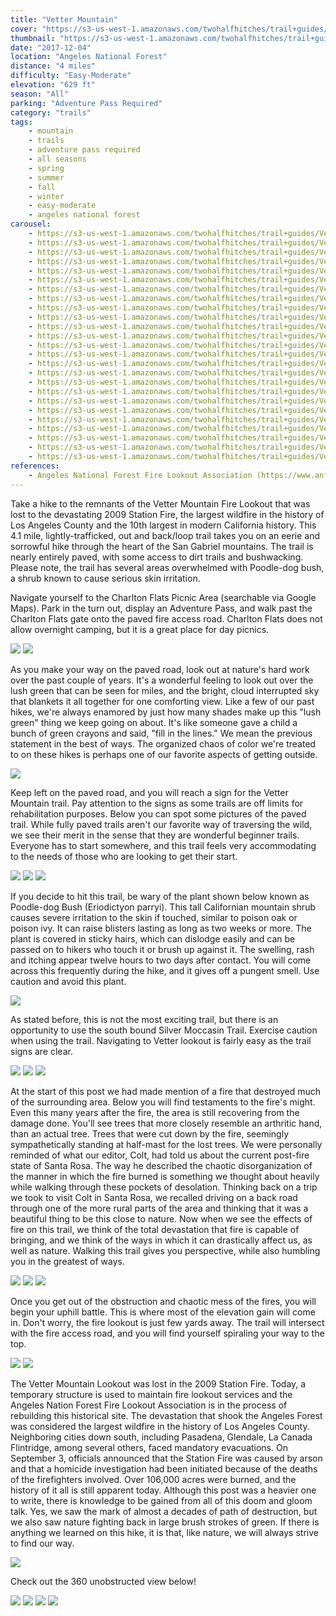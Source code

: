 ```yaml
---
title: "Vetter Mountain"
cover: "https://s3-us-west-1.amazonaws.com/twohalfhitches/trail+guides/Vetter+Mountain/_J8A4134.jpg"
thumbnail: "https://s3-us-west-1.amazonaws.com/twohalfhitches/trail+guides/Vetter+Mountain/_J8A4134-thumbnail.jpg"
date: "2017-12-04"
location: "Angeles National Forest"
distance: "4 miles"
difficulty: "Easy-Moderate"
elevation: "629 ft"
season: "All"
parking: "Adventure Pass Required"
category: "trails"
tags:
    - mountain
    - trails
    - adventure pass required
    - all seasons
    - spring
    - summer
    - fall
    - winter
    - easy-moderate
    - angeles national forest
carousel:
    - https://s3-us-west-1.amazonaws.com/twohalfhitches/trail+guides/Vetter+Mountain/_J8A4029.jpg
    - https://s3-us-west-1.amazonaws.com/twohalfhitches/trail+guides/Vetter+Mountain/_J8A4032.jpg
    - https://s3-us-west-1.amazonaws.com/twohalfhitches/trail+guides/Vetter+Mountain/_J8A4055.jpg
    - https://s3-us-west-1.amazonaws.com/twohalfhitches/trail+guides/Vetter+Mountain/_J8A4059.jpg
    - https://s3-us-west-1.amazonaws.com/twohalfhitches/trail+guides/Vetter+Mountain/_J8A4060.jpg
    - https://s3-us-west-1.amazonaws.com/twohalfhitches/trail+guides/Vetter+Mountain/_J8A4066.jpg
    - https://s3-us-west-1.amazonaws.com/twohalfhitches/trail+guides/Vetter+Mountain/_J8A4083.jpg
    - https://s3-us-west-1.amazonaws.com/twohalfhitches/trail+guides/Vetter+Mountain/_J8A4085.jpg
    - https://s3-us-west-1.amazonaws.com/twohalfhitches/trail+guides/Vetter+Mountain/_J8A4091.jpg
    - https://s3-us-west-1.amazonaws.com/twohalfhitches/trail+guides/Vetter+Mountain/_J8A4095.jpg
    - https://s3-us-west-1.amazonaws.com/twohalfhitches/trail+guides/Vetter+Mountain/_J8A4097.jpg
    - https://s3-us-west-1.amazonaws.com/twohalfhitches/trail+guides/Vetter+Mountain/_J8A4098.jpg
    - https://s3-us-west-1.amazonaws.com/twohalfhitches/trail+guides/Vetter+Mountain/_J8A4100.jpg
    - https://s3-us-west-1.amazonaws.com/twohalfhitches/trail+guides/Vetter+Mountain/_J8A4101.jpg
    - https://s3-us-west-1.amazonaws.com/twohalfhitches/trail+guides/Vetter+Mountain/_J8A4107.jpg
    - https://s3-us-west-1.amazonaws.com/twohalfhitches/trail+guides/Vetter+Mountain/_J8A4116.jpg
    - https://s3-us-west-1.amazonaws.com/twohalfhitches/trail+guides/Vetter+Mountain/_J8A4118.jpg
    - https://s3-us-west-1.amazonaws.com/twohalfhitches/trail+guides/Vetter+Mountain/_J8A4119.jpg
    - https://s3-us-west-1.amazonaws.com/twohalfhitches/trail+guides/Vetter+Mountain/_J8A4122.jpg
    - https://s3-us-west-1.amazonaws.com/twohalfhitches/trail+guides/Vetter+Mountain/_J8A4124.jpg
    - https://s3-us-west-1.amazonaws.com/twohalfhitches/trail+guides/Vetter+Mountain/_J8A4130.jpg
    - https://s3-us-west-1.amazonaws.com/twohalfhitches/trail+guides/Vetter+Mountain/_J8A4131.jpg
    - https://s3-us-west-1.amazonaws.com/twohalfhitches/trail+guides/Vetter+Mountain/_J8A4142.jpg
    - https://s3-us-west-1.amazonaws.com/twohalfhitches/trail+guides/Vetter+Mountain/_J8A4143.jpg
    - https://s3-us-west-1.amazonaws.com/twohalfhitches/trail+guides/Vetter+Mountain/_J8A4144.jpg
references:
    - Angeles National Forest Fire Lookout Association (https://www.anffla.org/towers/vetter-mountain/)
---
```


Take a hike to the remnants of the Vetter Mountain Fire Lookout that was lost to the devastating 2009 Station Fire, the largest wildfire in the history of Los Angeles County and the 10th largest in modern California history. This 4.1 mile, lightly-trafficked, out and back/loop trail takes you on an eerie and sorrowful hike through the heart of the San Gabriel mountains. The trail is nearly entirely paved, with some access to dirt trails and bushwacking. Please note, the trail has several areas overwhelmed with Poodle-dog bush, a shrub known to cause serious skin irritation.

Navigate yourself to the Charlton Flats Picnic Area (searchable via Google Maps). Park in the turn out, display an Adventure Pass, and walk past the Charlton Flats gate onto the paved fire access road. Charlton Flats does not allow overnight camping, but it is a great place for day picnics.

![](https://s3-us-west-1.amazonaws.com/twohalfhitches/trail+guides/Vetter+Mountain/_J8A4030.jpg)
![](https://s3-us-west-1.amazonaws.com/twohalfhitches/trail+guides/Vetter+Mountain/_J8A4031.jpg)

As you make your way on the paved road, look out at nature's hard work over the past couple of years. It's a wonderful feeling to look out over the lush green that can be seen for miles, and the bright, cloud interrupted sky that blankets it all together for one comforting view. Like a few of our past hikes, we're always enamored by just how many shades make up this "lush green" thing we keep going on about. It's like someone gave a child a bunch of green crayons and said, "fill in the lines." We mean the previous statement in the best of ways. The organized chaos of color we're treated to on these hikes is perhaps one of our favorite aspects of getting outside.

![](https://s3-us-west-1.amazonaws.com/twohalfhitches/trail+guides/Vetter+Mountain/_J8A4036.jpg)

Keep left on the paved road, and you will reach a sign for the Vetter Mountain trail. Pay attention to the signs as some trails are off limits for rehabilitation purposes. Below you can spot some pictures of the paved trail. While fully paved trails aren't our favorite way of traversing the wild, we see their merit in the sense that they are wonderful beginner trails. Everyone has to start somewhere, and this trail feels very accommodating to the needs of those who are looking to get their start.

![](https://s3-us-west-1.amazonaws.com/twohalfhitches/trail+guides/Vetter+Mountain/_J8A4037.jpg)
![](https://s3-us-west-1.amazonaws.com/twohalfhitches/trail+guides/Vetter+Mountain/_J8A4041.jpg)
![](https://s3-us-west-1.amazonaws.com/twohalfhitches/trail+guides/Vetter+Mountain/_J8A4058.jpg)

If you decide to hit this trail, be wary of the plant shown below known as Poodle-dog Bush (Eriodictyon parryi). This tall Californian mountain shrub causes severe irritation to the skin if touched, similar to poison oak or poison ivy. It can raise blisters lasting as long as two weeks or more. The plant is covered in sticky hairs, which can dislodge easily and can be passed on to hikers who touch it or brush up against it. The swelling, rash and itching appear twelve hours to two days after contact. You will come across this frequently during the hike, and it gives off a pungent smell. Use caution and avoid this plant.

![](https://s3-us-west-1.amazonaws.com/twohalfhitches/trail+guides/Vetter+Mountain/_J8A4062.jpg)

As stated before, this is not the most exciting trail, but there is an opportunity to use the south bound Silver Moccasin Trail. Exercise caution when using the trail. Navigating to Vetter lookout is fairly easy as the trail signs are clear.

![](https://s3-us-west-1.amazonaws.com/twohalfhitches/trail+guides/Vetter+Mountain/_J8A4064.jpg)
![](https://s3-us-west-1.amazonaws.com/twohalfhitches/trail+guides/Vetter+Mountain/_J8A4071.jpg)
![](https://s3-us-west-1.amazonaws.com/twohalfhitches/trail+guides/Vetter+Mountain/_J8A4093.jpg)

At the start of this post we had made mention of a fire that destroyed much of the surrounding area. Below you will find testaments to the fire's might. Even this many years after the fire, the area is still recovering from the damage done. You'll see trees that more closely resemble an arthritic hand, than an actual tree. Trees that were cut down by the fire, seemingly sympathetically standing at half-mast for the lost trees. We were personally reminded of what our editor, Colt, had told us about the current post-fire state of Santa Rosa. The way he described the chaotic disorganization of the manner in which the fire burned is something we thought about heavily while walking through these pockets of desolation. Thinking back on a trip we took to visit Colt in Santa Rosa, we recalled driving on a back road through one of the more rural parts of the area and thinking that it was a beautiful thing to be this close to nature. Now when we see the effects of fire on this trail, we think of the total devastation that fire is capable of bringing, and we think of the ways in which it can drastically affect us, as well as nature. Walking this trail gives you perspective, while also humbling you in the greatest of ways.

![](https://s3-us-west-1.amazonaws.com/twohalfhitches/trail+guides/Vetter+Mountain/_J8A4077.jpg)
![](https://s3-us-west-1.amazonaws.com/twohalfhitches/trail+guides/Vetter+Mountain/_J8A4103.jpg)
![](https://s3-us-west-1.amazonaws.com/twohalfhitches/trail+guides/Vetter+Mountain/_J8A4111.jpg)

Once you get out of the obstruction and chaotic mess of the fires, you will begin your uphill battle. This is where most of the elevation gain will come in. Don't worry, the fire lookout is just few yards away. The trail will intersect with the fire access road, and you will find yourself spiraling your way to the top.

![](https://s3-us-west-1.amazonaws.com/twohalfhitches/trail+guides/Vetter+Mountain/_J8A4113.jpg)
![](https://s3-us-west-1.amazonaws.com/twohalfhitches/trail+guides/Vetter+Mountain/_J8A4123.jpg)

The Vetter Mountain Lookout was lost in the 2009 Station Fire. Today, a temporary structure is used to maintain fire lookout services and the Angeles Nation Forest Fire Lookout Association is in the process of rebuilding this historical site. The devastation that shook the Angeles Forest was considered the largest wildfire in the history of Los Angeles County. Neighboring cities down south, including Pasadena, Glendale, La Canada Flintridge, among several others, faced mandatory evacuations. On September 3, officials announced that the Station Fire was caused by arson and that a homicide investigation had been initiated because of the deaths of the firefighters involved. Over 106,000 acres were burned, and the history of it all is still apparent today. Although this post was a heavier one to write, there is knowledge to be gained from all of this doom and gloom talk. Yes, we saw the mark of almost a decades of path of destruction, but we also saw nature fighting back in large brush strokes of green. If there is anything we learned on this hike, it is that, like nature, we will always strive to find our way.

![](https://s3-us-west-1.amazonaws.com/twohalfhitches/trail+guides/Vetter+Mountain/_J8A4126.jpg)

Check out the 360 unobstructed view below!

![](https://s3-us-west-1.amazonaws.com/twohalfhitches/trail+guides/Vetter+Mountain/_J8A4136.jpg)
![](https://s3-us-west-1.amazonaws.com/twohalfhitches/trail+guides/Vetter+Mountain/_J8A4138.jpg)
![](https://s3-us-west-1.amazonaws.com/twohalfhitches/trail+guides/Vetter+Mountain/_J8A4140.jpg)
![](https://s3-us-west-1.amazonaws.com/twohalfhitches/trail+guides/Vetter+Mountain/_J8A4141.jpg)
